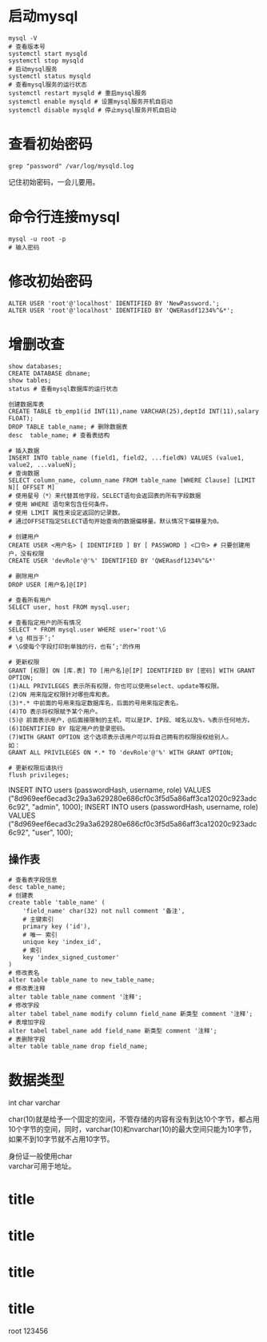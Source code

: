 # 启动mysql
``` shell
mysql -V
# 查看版本号
systemctl start mysqld
systemctl stop mysqld
# 启动mysql服务
systemctl status mysqld
# 查看mysql服务的运行状态
systemctl restart mysqld # 重启mysql服务
systemctl enable mysqld # 设置mysql服务开机自启动
systemctl disable mysqld # 停止mysql服务开机自启动
```

# 查看初始密码
```shell
grep "password" /var/log/mysqld.log
```
记住初始密码，一会儿要用。

# 命令行连接mysql
```shell
mysql -u root -p
# 输入密码
```

# 修改初始密码
```
ALTER USER 'root'@'localhost' IDENTIFIED BY 'NewPassword.';
ALTER USER 'root'@'localhost' IDENTIFIED BY 'QWERasdf1234%^&*';
```

# 增删改查
``` shell
show databases;
CREATE DATABASE dbname;
show tables;
status # 查看mysql数据库的运行状态

创建数据库表
CREATE TABLE tb_emp1(id INT(11),name VARCHAR(25),deptId INT(11),salary FLOAT);
DROP TABLE table_name; # 删除数据表
desc  table_name; # 查看表结构

# 插入数据
INSERT INTO table_name (field1, field2, ...fieldN) VALUES (value1, value2, ...valueN);
# 查询数据
SELECT column_name, column_name FROM table_name [WHERE Clause] [LIMIT N][ OFFSET M]
# 使用星号（*）来代替其他字段，SELECT语句会返回表的所有字段数据
# 使用 WHERE 语句来包含任何条件。
# 使用 LIMIT 属性来设定返回的记录数。
# 通过OFFSET指定SELECT语句开始查询的数据偏移量。默认情况下偏移量为0。

# 创建用户
CREATE USER <用户名> [ IDENTIFIED ] BY [ PASSWORD ] <口令> # 只要创建用户，没有权限
CREATE USER 'devRole'@'%' IDENTIFIED BY 'QWERasdf1234%^&*'

# 删除用户
DROP USER [用户名]@[IP]

# 查看所有用户
SELECT user, host FROM mysql.user;

# 查看指定用户的所有情况
SELECT * FROM mysql.user WHERE user='root'\G
# \g 相当于’;’
# \G使每个字段打印到单独的行，也有’;'的作用

# 更新权限
GRANT [权限] ON [库.表] TO [用户名]@[IP] IDENTIFIED BY [密码] WITH GRANT OPTION;
(1)ALL PRIVILEGES 表示所有权限，你也可以使用select、update等权限。
(2)ON 用来指定权限针对哪些库和表。
(3)*.* 中前面的号用来指定数据库名，后面的号用来指定表名。
(4)TO 表示将权限赋予某个用户。
(5)@ 前面表示用户，@后面接限制的主机，可以是IP、IP段、域名以及%，%表示任何地方。
(6)IDENTIFIED BY 指定用户的登录密码。
(7)WITH GRANT OPTION 这个选项表示该用户可以将自己拥有的权限授权给别人。
如：
GRANT ALL PRIVILEGES ON *.* TO 'devRole'@'%' WITH GRANT OPTION;

# 更新权限后请执行
flush privileges;
```

INSERT INTO users (passwordHash, username, role) VALUES ("8d969eef6ecad3c29a3a629280e686cf0c3f5d5a86aff3ca12020c923adc6c92", "admin", 1000);
INSERT INTO users (passwordHash, username, role) VALUES ("8d969eef6ecad3c29a3a629280e686cf0c3f5d5a86aff3ca12020c923adc6c92", "user", 100);

## 操作表
```shell
# 查看表字段信息
desc table_name;
# 创建表
create table 'table_name' (
    'field_name' char(32) not null comment '备注',
    # 主键索引
    primary key ('id'),
    # 唯一 索引
    unique key 'index_id',
    # 索引
    key 'index_signed_customer'
)
# 修改表名
alter table table_name to new_table_name;
# 修改表注释
alter table table_name comment '注释';
# 修改字段
alter tabel tabel_name modify column field_name 新类型 comment '注释';
# 表增加字段
alter tabel tabel_name add field_name 新类型 comment '注释';
# 表删除字段
alter table table_name drop field_name;
```

# 数据类型
int 
char
varchar

char(10)就是给予一个固定的空间，不管存储的内容有没有到达10个字节，都占用10个字节的空间，同时，varchar(10)和nvarchar(10)的最大空间只能为10字节，如果不到10字节就不占用10字节。  

身份证一般使用char  
varchar可用于地址。  

# title
# title
# title
# title
root 123456

